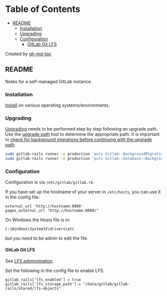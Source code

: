 Table of Contents
=================

   * [README](#readme)
      * [Installation](#installation)
      * [Upgrading](#upgrading)
      * [Configuration](#configuration)
         * [GitLab Git LFS](#gitlab-git-lfs)

Created by [gh-md-toc](https://github.com/ekalinin/github-markdown-toc)

## README

Notes for a self-managed GitLab instance.

### Installation

[Install](https://about.gitlab.com/install/) on various operating
systems/environments.

### Upgrading

[Upgrading](https://docs.gitlab.com/ee/update/package/) needs to be performed
step by step following an upgrade path. Use the [upgrade
path](https://gitlab-com.gitlab.io/support/toolbox/upgrade-path/) tool to
determine the appropriate path. It is important to [check for background
migrations before continuing with the upgrade
path](https://docs.gitlab.com/ee/update/background_migrations.html).

```bash
sudo gitlab-rails runner -e production 'puts Gitlab::BackgroundMigration.remaining'
sudo gitlab-rails runner -e production 'puts Gitlab::Database::BackgroundMigration::BatchedMigration.queued.count'
```

### Configuration

Configuration is via `/etc/gitlab/gitlab.rb`.

If you have set up the hostname of your server in `/etc/hosts`, you can use it
in the config file:

    external_url 'http://hostname:8000'
    pages_external_url "http://hostname:8000/"

On Windows the Hosts file is in:

    C:\Windows\System32\drivers\etc

but you need to be admin to edit the file.

#### GitLab Git LFS

See [LFS
administration](https://docs.gitlab.com/ee/administration/lfs/index.html).

Set the following in the config file to enable LFS.

```
gitlab_rails['lfs_enabled'] = true
gitlab_rails['lfs_storage_path'] = "/data/gitlab/gitlab-rails/shared/lfs-objects"
```
